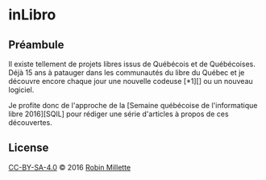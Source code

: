# inLibro

## Préambule
Il existe tellement de projets libres issus de Québécois et de Québécoises.
Déjà 15 ans à patauger dans les communautés du libre du Québec et
je découvre encore chaque jour une nouvelle codeuse [*1][] ou un nouveau logiciel.

Je profite donc de l'approche de la
[Semaine québécoise de l'informatique libre 2016][SQIL] pour rédiger
une série d'articles à propos de ces découvertes.

## License
[CC-BY-SA-4.0][] © 2016 [Robin Millette][]

[CC-BY-SA-4.0]: cc-by-sa.md
[Robin Millette]: <http://robin.millette.info/>
